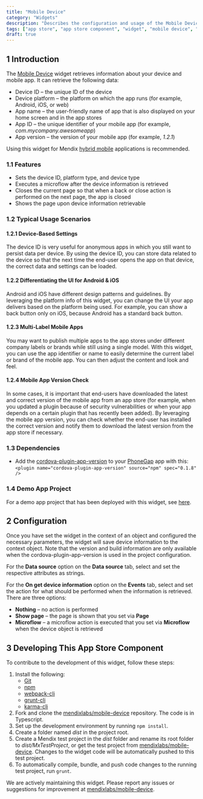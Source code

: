 ```yaml
---
title: "Mobile Device"
category: "Widgets"
description: "Describes the configuration and usage of the Mobile Device widget, which is available in the Mendix App Store."
tags: ["app store", "app store component", "widget", "mobile device", "cordova", "phonegap"]
draft: true
---
```


## 1 Introduction

The [Mobile Device](https://appstore.home.mendix.com/link/app/65139/) widget retrieves information about your device and mobile app. It can retrieve the following data:

* Device ID – the unique ID of the device
* Device platform – the platform on which the app runs (for example, Android, iOS, or web)
* App name – the user-friendly name of app that is also displayed on your home screen and in the app stores 
* App ID – the unique identifier of your mobile app (for example, *com.mycompany.awesomeapp*)
* App version – the version of your mobile app (for example, *1.2.1*)

Using this widget for Mendix [hybrid mobile](/refguide/hybrid-mobile) applications is recommended.

### 1.1 Features

* Sets the device ID, platform type, and device type
* Executes a microflow after the device information is retrieved
* Closes the current page so that when a back or close action is performed on the next page, the app is closed
* Shows the page upon device information retrievable

### 1.2 Typical Usage Scenarios

#### 1.2.1 Device-Based Settings

The device ID is very useful for anonymous apps in which you still want to persist data per device. By using the device ID, you can store data related to the device so that the next time the end-user opens the app on that device, the correct data and settings can be loaded.

#### 1.2.2 Differentiating the UI for Android & iOS

Android and iOS have different design patterns and guidelines. By leveraging the platform info of this widget, you can change the UI your app delivers based on the platform being used. For example, you can show a back button only on iOS, because Android has a standard back button.

#### 1.2.3 Multi-Label Mobile Apps

You may want to publish multiple apps to the app stores under different company labels or brands while still using a single model. With this widget, you can use the app identifier or name to easily determine the current label or brand of the mobile app. You can then adjust the content and look and feel.

#### 1.2.4 Mobile App Version Check

In some cases, it is important that end-users have downloaded the latest and correct version of the mobile app from an app store (for example, when you updated a plugin because of security vulnerabilities or when your app depends on a certain plugin that has recently been added). By leveraging the mobile app version, you can check whether the end-user has installed the correct version and notify them to download the latest version from the app store if necessary.

### 1.3 Dependencies

* Add the [cordova-plugin-app-version](https://github.com/whiteoctober/cordova-plugin-app-version) to your [PhoneGap](/refguide/customizing-phonegap-build-package) app with this: `<plugin name="cordova-plugin-app-version" source="npm" spec="0.1.8" />`

### 1.4 Demo App Project

For a demo app project that has been deployed with this widget, see [here](http://deviceidwidget.mxapps.io).

## 2 Configuration

Once you have set the widget in the context of an object and configured the necessary parameters, the widget will save device information to the context object. Note that the version and build information are only available when the cordova-plugin-app-version is used in the project configuration.

For the **Data source** option on the **Data source** tab, select and set the respective attributes as strings.

For the **On get device information** option on the **Events** tab, select and set the action for what should be performed when the information is retrieved. There are three options:

* **Nothing** – no action is performed
* **Show page** – the page is shown that you set via **Page**
* **Microflow** – a microflow action is executed that you set via **Microflow** when the device object is retrieved

## 3 Developing This App Store Component

To contribute to the development of this widget, follow these steps:

1. Install the following:
	* [Git](https://git-scm.com/book/en/v2/Getting-Started-Installing-Git)
	* [npm](https://www.npmjs.com/)
	* [webpack-cli](https://www.npmjs.com/package/webpack-cli)
	* [grunt-cli](https://github.com/gruntjs/grunt-cli)
	* [karma-cli](https://www.npmjs.com/package/karma-cli)
2. Fork and clone the [mendixlabs/mobile-device](https://github.com/mendixlabs/mobile-device.git) repository. The code is in Typescript.
3. Set up the development environment by running `npm install`.
4. Create a folder named *dist* in the project root.
5. Create a Mendix test project in the *dist* folder and rename its root folder to *dist/MxTestProject*, or get the test project from [mendixlabs/mobile-device](https://github.com/mendixlabs/mobile-device/releases/). Changes to the widget code will be automatically pushed to this test project.
6. To automatically compile, bundle, and push code changes to the running test project, run `grunt`.

We are actively maintaining this widget. Please report any issues or suggestions for improvement at [mendixlabs/mobile-device](https://github.com/mendixlabs/mobile-device/issues).
